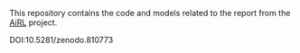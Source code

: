 This repository contains the code and models related to the report from the [AiRL](https://github.com/malkayo/AiRL) project.

DOI:10.5281/zenodo.810773
